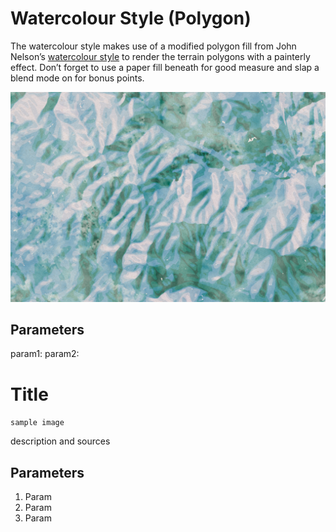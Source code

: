 # Watercolour Style (Polygon)
The watercolour style makes use of a modified polygon fill from John Nelson’s [watercolour style](https://arcg.is/0meKiK) to render the terrain polygons with a painterly effect. Don’t forget to use a paper fill beneath for good measure and slap a blend mode on for bonus points.

![Watercolour Terrain Polygons](https://github.com/WarrenDz/terrain-aware/blob/main/Samples/SanFran_Watercolour2_wd.png)

## Parameters
param1:
param2:



# Title

`sample image`

description and sources

## Parameters
1. Param
2. Param
3. Param

